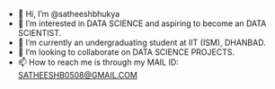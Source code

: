 - 👋 Hi, I’m @satheeshbhukya
- 👀 I’m interested in DATA SCIENCE  and aspiring to become an DATA SCIENTIST. 
- 🌱 I’m currently an undergraduating  student at IIT (ISM), DHANBAD. 
- 💞️ I’m looking to collaborate on DATA SCIENCE PROJECTS. 
- 📫 How to reach me is through my MAIL ID: SATHEESHB0508@GMAIL.COM

<!---
satheeshbhukya/satheeshbhukya is a ✨ special ✨ repository because its `README.md` (this file) appears on your GitHub profile.
You can click the Preview link to take a look at your changes.
--->
